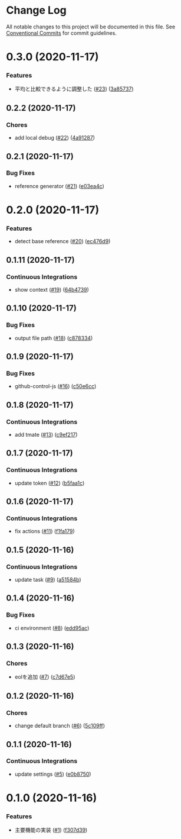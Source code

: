 # Change Log

All notable changes to this project will be documented in this file.
See [Conventional Commits](https://conventionalcommits.org) for commit guidelines.

<a name="0.3.0"></a>
# 0.3.0 (2020-11-17)


### Features

* 平均と比較できるように調整した ([#23](https://github.com/Himenon/performance-report/issues/23)) ([3a85737](https://github.com/Himenon/performance-report/commit/3a85737))





<a name="0.2.2"></a>
## 0.2.2 (2020-11-17)


### Chores

* add local debug ([#22](https://github.com/Himenon/performance-report/issues/22)) ([4a91287](https://github.com/Himenon/performance-report/commit/4a91287))





<a name="0.2.1"></a>
## 0.2.1 (2020-11-17)


### Bug Fixes

* reference generator ([#21](https://github.com/Himenon/performance-report/issues/21)) ([e03ea4c](https://github.com/Himenon/performance-report/commit/e03ea4c))





<a name="0.2.0"></a>
# 0.2.0 (2020-11-17)


### Features

* detect base reference ([#20](https://github.com/Himenon/performance-report/issues/20)) ([ec476d9](https://github.com/Himenon/performance-report/commit/ec476d9))





<a name="0.1.11"></a>
## 0.1.11 (2020-11-17)


### Continuous Integrations

* show context ([#19](https://github.com/Himenon/performance-report/issues/19)) ([64b4739](https://github.com/Himenon/performance-report/commit/64b4739))





<a name="0.1.10"></a>
## 0.1.10 (2020-11-17)


### Bug Fixes

* output file path ([#18](https://github.com/Himenon/performance-report/issues/18)) ([c878334](https://github.com/Himenon/performance-report/commit/c878334))





<a name="0.1.9"></a>
## 0.1.9 (2020-11-17)


### Bug Fixes

* github-control-js ([#16](https://github.com/Himenon/performance-report/issues/16)) ([c50e6cc](https://github.com/Himenon/performance-report/commit/c50e6cc))





<a name="0.1.8"></a>
## 0.1.8 (2020-11-17)


### Continuous Integrations

* add tmate ([#13](https://github.com/Himenon/performance-report/issues/13)) ([c9ef217](https://github.com/Himenon/performance-report/commit/c9ef217))





<a name="0.1.7"></a>
## 0.1.7 (2020-11-17)


### Continuous Integrations

* update token ([#12](https://github.com/Himenon/performance-report/issues/12)) ([b5faa1c](https://github.com/Himenon/performance-report/commit/b5faa1c))





<a name="0.1.6"></a>
## 0.1.6 (2020-11-17)


### Continuous Integrations

* fix actions ([#11](https://github.com/Himenon/performance-report/issues/11)) ([f1fa179](https://github.com/Himenon/performance-report/commit/f1fa179))





<a name="0.1.5"></a>
## 0.1.5 (2020-11-16)


### Continuous Integrations

* update task ([#9](https://github.com/Himenon/performance-report/issues/9)) ([a51584b](https://github.com/Himenon/performance-report/commit/a51584b))





<a name="0.1.4"></a>
## 0.1.4 (2020-11-16)


### Bug Fixes

* ci environment ([#8](https://github.com/Himenon/performance-report/issues/8)) ([edd95ac](https://github.com/Himenon/performance-report/commit/edd95ac))





<a name="0.1.3"></a>
## 0.1.3 (2020-11-16)


### Chores

* eolを追加 ([#7](https://github.com/Himenon/performance-report/issues/7)) ([c7d67e5](https://github.com/Himenon/performance-report/commit/c7d67e5))





<a name="0.1.2"></a>
## 0.1.2 (2020-11-16)


### Chores

* change default branch ([#6](https://github.com/Himenon/performance-report/issues/6)) ([5c109ff](https://github.com/Himenon/performance-report/commit/5c109ff))





<a name="0.1.1"></a>
## 0.1.1 (2020-11-16)


### Continuous Integrations

* update settings ([#5](https://github.com/Himenon/performance-report/issues/5)) ([e0b8750](https://github.com/Himenon/performance-report/commit/e0b8750))





<a name="0.1.0"></a>
# 0.1.0 (2020-11-16)


### Features

* 主要機能の実装 ([#1](https://github.com/Himenon/performance-report/issues/1)) ([f307d39](https://github.com/Himenon/performance-report/commit/f307d39))
